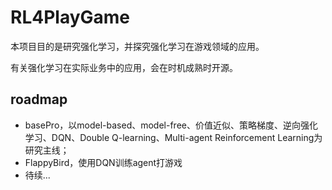 # RL4PlayGame
本项目目的是研究强化学习，并探究强化学习在游戏领域的应用。

有关强化学习在实际业务中的应用，会在时机成熟时开源。

## roadmap
* basePro，以model-based、model-free、价值近似、策略梯度、逆向强化学习、DQN、Double Q-learning、Multi-agent Reinforcement Learning为研究主线；
* FlappyBird，使用DQN训练agent打游戏
* 待续...